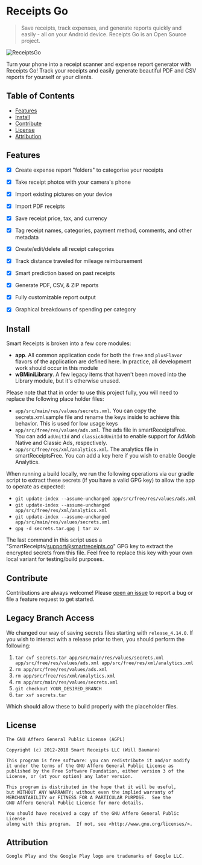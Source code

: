 # Receipts Go

> Save receipts, track expenses, and generate reports quickly and easily - all on your Android device. Receipts Go is an Open Source project.

![ReceiptsGo](app/src/main/res/mipmap-xxxhdpi/ic_launcher.png)

Turn your phone into a receipt scanner and expense report generator with Receipts Go! Track your receipts and easily generate beautiful PDF and CSV reports for yourself or your clients.

## Table of Contents

  - [Features](#features)
  - [Install](#install)
  - [Contribute](#contribute)
  - [License](#license)
  - [Attribution](#attribution)

## Features

- [X] Create expense report "folders" to categorise your receipts
- [X] Take receipt photos with your camera's phone
- [X] Import existing pictures on your device
- [X] Import PDF receipts 
- [X] Save receipt price, tax, and currency
- [X] Tag receipt names, categories, payment method, comments, and other metadata
- [X] Create/edit/delete all receipt categories
- [X] Track distance traveled for mileage reimbursement
- [X] Smart prediction based on past receipts
- [X] Generate PDF, CSV, & ZIP reports
- [X] Fully customizable report output
- [X] Graphical breakdowns of spending per category


## Install 

Smart Receipts is broken into a few core modules:

- **app**. All common application code for both the `free` and `plusFlavor` flavors of the application are defined here. In practice, all development work should occur in this module
- **wBMiniLibrary**. A few legacy items that haven't been moved into the Library module, but it's otherwise unused.

Please note that that in order to use this project fully, you will need to replace the following place holder files:

- `app/src/main/res/values/secrets.xml`. You can copy the secrets.xml.sample file and rename the keys inside to achieve this behavior. This is used for low usage keys
- `app/src/free/res/values/ads.xml`. The ads file in smartReceiptsFree. You can add `adUnitId` and `classicAdUnitId` to enable support for AdMob Native and Classic Ads, respectively.
- `app/src/free/res/xml/analytics.xml`. The analytics file in smartReceiptsFree. You can add a key here if you wish to enable Google Analytics.

When running a build locally, we run the following operations via our gradle script to extract these secrets (if you have a valid GPG key) to allow the app to operate as expected:

- `git update-index --assume-unchanged app/src/free/res/values/ads.xml`
- `git update-index --assume-unchanged app/src/free/res/xml/analytics.xml`
- `git update-index --assume-unchanged app/src/main/res/values/secrets.xml`
- `gpg -d secrets.tar.gpg | tar xv`

The last command in this script uses a "SmartReceipts/support@smartreceipts.co" GPG key to extract the encrypted secrets from this file. Feel free to replace this key with your own local variant for testing/build purposes.


## Contribute

Contributions are always welcome! Please [open an issue](https://github.com/wirelessops/ReceiptsGo/issues/new) to report a bug or file a feature request to get started.

## Legacy Branch Access

We changed our way of saving secrets files starting with `release_4.14.0`. If you wish to interact with a release prior to then, you should perform the following:

1. `tar cvf secrets.tar app/src/main/res/values/secrets.xml app/src/free/res/values/ads.xml app/src/free/res/xml/analytics.xml`  
2. `rm app/src/free/res/values/ads.xml`
3. `rm app/src/free/res/xml/analytics.xml` 
4. `rm app/src/main/res/values/secrets.xml`
5. `git checkout YOUR_DESIRED_BRANCH`
6. `tar xvf secrets.tar`

Which should allow these to build properly with the placeholder files.

## License

```none
The GNU Affero General Public License (AGPL)

Copyright (c) 2012-2018 Smart Receipts LLC (Will Baumann)

This program is free software: you can redistribute it and/or modify
it under the terms of the GNU Affero General Public License as
published by the Free Software Foundation, either version 3 of the
License, or (at your option) any later version.

This program is distributed in the hope that it will be useful,
but WITHOUT ANY WARRANTY; without even the implied warranty of
MERCHANTABILITY or FITNESS FOR A PARTICULAR PURPOSE.  See the
GNU Affero General Public License for more details.

You should have received a copy of the GNU Affero General Public License
along with this program.  If not, see <http://www.gnu.org/licenses/>.
```

## Attribution

```none
Google Play and the Google Play logo are trademarks of Google LLC.
```
